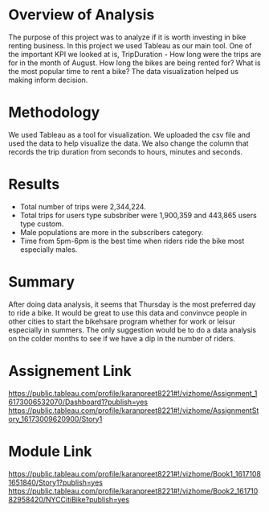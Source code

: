 # Overview of Analysis
The purpose of this project was to analyze if it is worth investing in bike renting business. In this project we used Tableau as our main tool. One of the important KPI we looked at is, TripDuration - How long were the trips are for in the month of August. How long the bikes are being rented for? What is the most popular time to rent a bike? The data visualization helped us making inform decision.  

# Methodology
We used Tableau as a tool for visualization. We uploaded the csv file and used the data to help visualize the data. We also change the column that records the trip duration from seconds to hours, minutes and seconds.

# Results
- Total number of trips were 2,344,224.
- Total trips for users type subsbriber were 1,900,359 and 443,865 users type custom.
- Male populations are more in the subscribers category.
- Time from 5pm-6pm is the best time when riders ride the bike most especially males.

# Summary
After doing data analysis, it seems that Thursday is the most preferred day to ride a bike. It would be great to use this data and convinvce people in other cities to start the bikehsare program whether for work or leisur especially in summers. The only suggestion would be to do a data analysis on the colder months to see if we have a dip in the number of riders. 

# Assignement Link
https://public.tableau.com/profile/karanpreet8221#!/vizhome/Assignment_16173006532070/Dashboard1?publish=yes
https://public.tableau.com/profile/karanpreet8221#!/vizhome/AssignmentStory_16173009620900/Story1

# Module Link
https://public.tableau.com/profile/karanpreet8221#!/vizhome/Book1_16171081651840/Story1?publish=yes
https://public.tableau.com/profile/karanpreet8221#!/vizhome/Book2_16171082958420/NYCCitiBike?publish=yes
